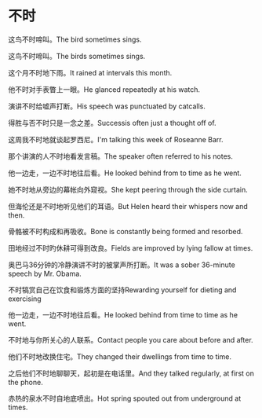 # 不时

<p><span class="chinese">这鸟不时啼叫。</span><span class="english">The bird sometimes sings.</span></p>

<p><span class="chinese">这鸟不时啼叫。</span><span class="english">The birds sometimes sings.</span></p>

<p><span class="chinese">这个月不时地下雨。</span><span class="english">It rained at intervals this month.</span></p>

<p><span class="chinese">他不时对手表瞥上一眼。</span><span class="english">He glanced repeatedly at his watch.</span></p>

<p><span class="chinese">演讲不时给嘘声打断。</span><span class="english">His speech was punctuated by catcalls.</span></p>

<p><span class="chinese">得胜与否不时只是一念之差。</span><span class="english">Successis often just a thought off of.</span></p>

<p><span class="chinese">这周我不时地就谈起罗西尼。</span><span class="english">I'm talking this week of Roseanne Barr.</span></p>

<p><span class="chinese">那个讲演的人不时地看发言稿。</span><span class="english">The speaker often referred to his notes.</span></p>

<p><span class="chinese">他一边走，一边不时地往后看。</span><span class="english">He looked behind from to time as he went.</span></p>

<p><span class="chinese">她不时地从旁边的幕帐向外窥视。</span><span class="english">She kept peering through the side curtain.</span></p>

<p><span class="chinese">但海伦还是不时地听见他们的耳语。</span><span class="english">But Helen heard their whispers now and then.</span></p>

<p><span class="chinese">骨骼被不时构成和再吸收。</span><span class="english">Bone is constantly being formed and resorbed.</span></p>

<p><span class="chinese">田地经过不时旳休耕可得到改良。</span><span class="english">Fields are improved by lying fallow at times.</span></p>

<p><span class="chinese">奥巴马36分钟的冷静演讲不时的被掌声所打断。</span><span class="english">It was a sober 36-minute speech by Mr. Obama.</span></p>

<p><span class="chinese">不时犒赏自己在饮食和锻炼方面的坚持</span><span class="english">Rewarding yourself for dieting and exercising</span></p>

<p><span class="chinese">他一边走，一边不时地往后看。</span><span class="english">He looked behind from time to time as he went.</span></p>

<p><span class="chinese">不时地与你所关心的人联系。</span><span class="english">Contact people you care about before and after.</span></p>

<p><span class="chinese">他们不时地改换住宅。</span><span class="english">They changed their dwellings from time to time.</span></p>

<p><span class="chinese">之后他们不时地聊聊天，起初是在电话里。</span><span class="english">And they talked regularly, at first on the phone.</span></p>

<p><span class="chinese">赤热的泉水不时自地底喷出。</span><span class="english">Hot spring spouted out from underground at times.</span></p>

